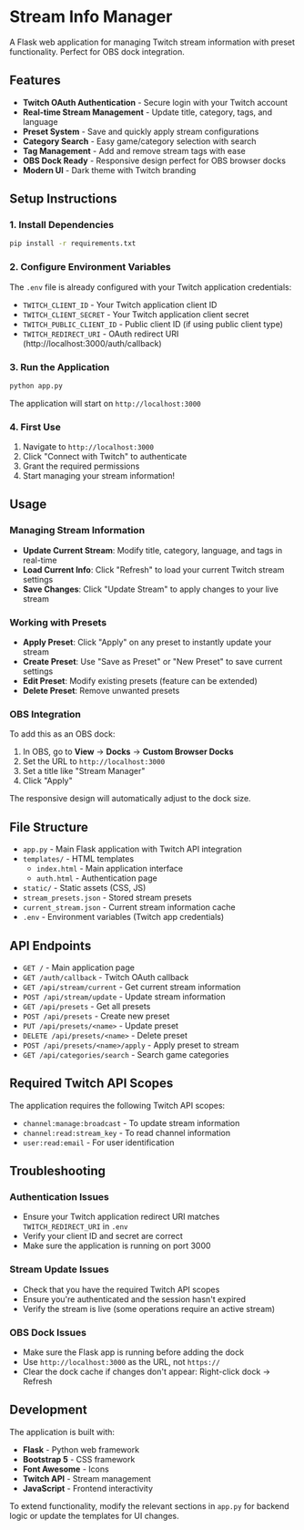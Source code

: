 # Stream Info Manager

A Flask web application for managing Twitch stream information with preset functionality. Perfect for OBS dock integration.

## Features

- **Twitch OAuth Authentication** - Secure login with your Twitch account
- **Real-time Stream Management** - Update title, category, tags, and language
- **Preset System** - Save and quickly apply stream configurations
- **Category Search** - Easy game/category selection with search
- **Tag Management** - Add and remove stream tags with ease
- **OBS Dock Ready** - Responsive design perfect for OBS browser docks
- **Modern UI** - Dark theme with Twitch branding

## Setup Instructions

### 1. Install Dependencies

```bash
pip install -r requirements.txt
```

### 2. Configure Environment Variables

The `.env` file is already configured with your Twitch application credentials:

- `TWITCH_CLIENT_ID` - Your Twitch application client ID
- `TWITCH_CLIENT_SECRET` - Your Twitch application client secret
- `TWITCH_PUBLIC_CLIENT_ID` - Public client ID (if using public client type)
- `TWITCH_REDIRECT_URI` - OAuth redirect URI (http://localhost:3000/auth/callback)

### 3. Run the Application

```bash
python app.py
```

The application will start on `http://localhost:3000`

### 4. First Use

1. Navigate to `http://localhost:3000`
2. Click "Connect with Twitch" to authenticate
3. Grant the required permissions
4. Start managing your stream information!

## Usage

### Managing Stream Information

- **Update Current Stream**: Modify title, category, language, and tags in real-time
- **Load Current Info**: Click "Refresh" to load your current Twitch stream settings
- **Save Changes**: Click "Update Stream" to apply changes to your live stream

### Working with Presets

- **Apply Preset**: Click "Apply" on any preset to instantly update your stream
- **Create Preset**: Use "Save as Preset" or "New Preset" to save current settings
- **Edit Preset**: Modify existing presets (feature can be extended)
- **Delete Preset**: Remove unwanted presets

### OBS Integration

To add this as an OBS dock:

1. In OBS, go to **View** → **Docks** → **Custom Browser Docks**
2. Set the URL to `http://localhost:3000`
3. Set a title like "Stream Manager"
4. Click "Apply"

The responsive design will automatically adjust to the dock size.

## File Structure

- `app.py` - Main Flask application with Twitch API integration
- `templates/` - HTML templates
  - `index.html` - Main application interface
  - `auth.html` - Authentication page
- `static/` - Static assets (CSS, JS)
- `stream_presets.json` - Stored stream presets
- `current_stream.json` - Current stream information cache
- `.env` - Environment variables (Twitch app credentials)

## API Endpoints

- `GET /` - Main application page
- `GET /auth/callback` - Twitch OAuth callback
- `GET /api/stream/current` - Get current stream information
- `POST /api/stream/update` - Update stream information
- `GET /api/presets` - Get all presets
- `POST /api/presets` - Create new preset
- `PUT /api/presets/<name>` - Update preset
- `DELETE /api/presets/<name>` - Delete preset
- `POST /api/presets/<name>/apply` - Apply preset to stream
- `GET /api/categories/search` - Search game categories

## Required Twitch API Scopes

The application requires the following Twitch API scopes:

- `channel:manage:broadcast` - To update stream information
- `channel:read:stream_key` - To read channel information
- `user:read:email` - For user identification

## Troubleshooting

### Authentication Issues
- Ensure your Twitch application redirect URI matches `TWITCH_REDIRECT_URI` in `.env`
- Verify your client ID and secret are correct
- Make sure the application is running on port 3000

### Stream Update Issues
- Check that you have the required Twitch API scopes
- Ensure you're authenticated and the session hasn't expired
- Verify the stream is live (some operations require an active stream)

### OBS Dock Issues
- Make sure the Flask app is running before adding the dock
- Use `http://localhost:3000` as the URL, not `https://`
- Clear the dock cache if changes don't appear: Right-click dock → Refresh

## Development

The application is built with:
- **Flask** - Python web framework
- **Bootstrap 5** - CSS framework
- **Font Awesome** - Icons
- **Twitch API** - Stream management
- **JavaScript** - Frontend interactivity

To extend functionality, modify the relevant sections in `app.py` for backend logic or update the templates for UI changes.
